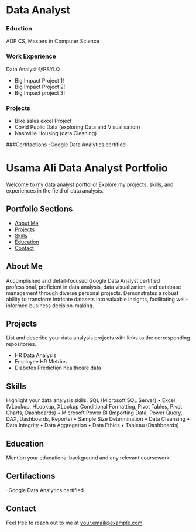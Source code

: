 # Data Analyst

### Eduction 
ADP CS, Masters in Computer Science 

### Work Experience 
Data Analyst @PSYLQ 
- Big Impact Project 1!
- Big Impact Project 2!
- Big Impact project 3!


### Projects
- Bike sales excel Project
- Covid Public Data (exploring Data and Visualisation) 
- Nashville Housing (data Cleaning) 


###Certifactions 
-Google Data Analytics certified

# Usama Ali Data Analyst Portfolio

Welcome to my data analyst portfolio! Explore my projects, skills, and experiences in the field of data analysis.

## Portfolio Sections
- [About Me](#about-me)
- [Projects](#projects)
- [Skills](#skills)
- [Education](#education)
- [Contact](#contact)

## About Me
Accomplished and detail-focused Google Data Analyst certified professional, proficient in data analysis, data visualization, and database management through diverse personal projects. Demonstrates a robust ability to transform intricate datasets into valuable insights, facilitating well-informed business decision-making.

## Projects
List and describe your data analysis projects with links to the corresponding repositories.
- HR Data Analysis
- Employee HR Metrics
- Diabetes Prediction healthcare data

## Skills
Highlight your data analysis skills.
SQL (Microsoft SQL Server)
• Excel (VLookup, HLookup, XLookup Conditional 
Formatting, Pivot Tables, Pivot Charts, Dashboards)
• Microsoft Power BI (Importing Data, Power Query, 
DAX, Dashboards, Reports)
• Sample Size Determination
• Data Cleansing
• Data Integrity 
• Data Aggregation
• Data Ethics
• Tableau (Dashboards)


## Education
Mention your educational background and any relevant coursework.

## Certifactions 
-Google Data Analytics certified

## Contact
Feel free to reach out to me at [your.email@example.com](mailto:your.email@example.com).
